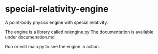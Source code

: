 # special-relativity-engine
A point-body physics engine with special relativity.

The engine is a library called relengine.py
The documentation is available under documenation.md

Run or edit main.py to see the engine in action.
